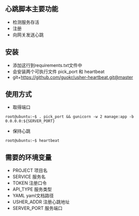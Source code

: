 ## 心跳脚本主要功能

- 检测服务存活
- 注册
- 向网关发送心跳

## 安装

- 添加这行到requirements.txt文件中
- 会安装两个可执行文件 pick\_port 和 heartbeat
- git+https://github.com/guokr/usher-heartbeat.git@master

## 使用方式

- 取得端口
```
root@ubuntu:~$ . pick_port && gunicorn -w 2 manage:app -b 0.0.0.0:${SERVER_PORT}
```

- 保持心跳
```
root@ubuntu:~$ heartbeat
```

## 需要的环境变量

- PROJECT 项目名
- SERVICE 服务名
- TOKEN 注册口令
- API_TYPE 服务类型
- YAML yaml文档路径
- USHER_ADDR 注册心跳地址
- SERVER_PORT 服务端口
